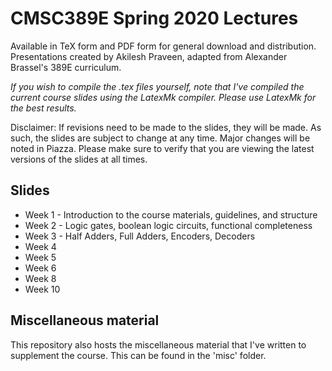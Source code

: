 # CMSC389E Spring 2020 Lectures
Available in TeX form and PDF form for general download and distribution. Presentations created by Akilesh Praveen, adapted from Alexander Brassel's 389E curriculum.

_If you wish to compile the .tex files yourself, note that I've compiled the current course slides using the LatexMk compiler. Please use LatexMk for the best results._

Disclaimer: If revisions need to be made to the slides, they will be made. As such, the slides are subject to change at any time. Major changes will be noted in Piazza. Please make sure to verify that you are viewing the latest versions of the slides at all times.

## Slides

* Week 1 - Introduction to the course materials, guidelines, and structure
* Week 2 - Logic gates, boolean logic circuits, functional completeness
* Week 3 - Half Adders, Full Adders, Encoders, Decoders
* Week 4
* Week 5
* Week 6
* Week 8
* Week 10

## Miscellaneous material

This repository also hosts the miscellaneous material that I've written to supplement the course. This can be found in the 'misc' folder.